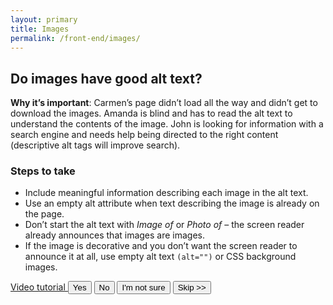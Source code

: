 ```yaml
---
layout: primary
title: Images
permalink: /front-end/images/
---
```


## Do images have good alt text?

**Why it’s important**: Carmen’s page didn’t load all the way and didn’t get to download the images. Amanda is blind and has to read the alt text to understand the contents of the image. John is looking for information with a search engine and needs help being directed to the right content (descriptive alt tags will improve search).

### Steps to take
- Include meaningful information describing each image in the alt text.
- Use an empty alt attribute when text describing the image is already on the page.
- Don’t start the alt text with _Image of_ or _Photo of_ – the screen reader already announces that images are images.
- If the image is decorative and you don’t want the screen reader to announce it at all, use  empty alt text `(alt="")` or CSS background images.

<a href="https://www.youtube.com/watch?v=XCa6U1BllCY">
  <i class="fa fa-youtube-play" aria-hidden="true"></i>
  Video tutorial
</a>

<button>
  <i class="fa fa-check" aria-hidden="true"></i>
  Yes
</button>
<button class="usa-button-secondary">
  <i class="fa fa-times" aria-hidden="true"></i>
  No
</button>
<button class="usa-button button-question">
  <i class="fa fa-question" aria-hidden="true"></i>
  I'm not sure
</button>
<button class="usa-button-outline button-skip" type="button">Skip >></button>
